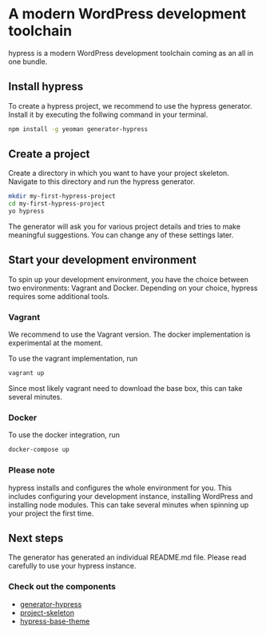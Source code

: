[_template]:    #null   (default)
[_title]:       #null   (hypress.io)
[_description]: #null   (hypress is a modern WordPress development toolchain)
[__nosidebar]:   #null   (true)        

# A modern WordPress development toolchain
hypress is a modern WordPress development toolchain coming as an all in one bundle.

## Install hypress
To create a hypress project, we recommend to use the hypress generator. Install it by executing the
follwing command in your terminal.

```bash
npm install -g yeoman generator-hypress
```  

## Create a project
Create a directory in which you want to have your project skeleton. Navigate to this directory
and run the hypress generator.

```bash
mkdir my-first-hypress-project
cd my-first-hypress-project 
yo hypress
```  

The generator will ask you for various project details and tries to make meaningful suggestions. You can change any
of these settings later.

## Start your development environment
To spin up your development environment, you have the choice between two environments: Vagrant and Docker. Depending
on your choice, hypress requires some additional tools.  

### Vagrant
We recommend to use the Vagrant version. The docker implementation is experimental at the moment. 

To use the vagrant implementation, run

```bash
vagrant up
```  

Since most likely vagrant need to download the base box, this can take several minutes. 

### Docker
To use the docker integration, run

```bash
docker-compose up
``` 

### Please note
hypress installs and configures the whole environment for you. This includes configuring your development instance, 
installing WordPress and installing node modules. This can take several minutes when spinning up your project the first
time.

## Next steps
The generator has generated an individual README.md file. Please read carefully to use your hypress instance.

### Check out the components
- [generator-hypress](https://github.com/hypress/generator-hypress)
- [project-skeleton](https://github.com/hypress/project-skeleton)
- [hypress-base-theme](https://github.com/hypress/hypress-base-theme)
